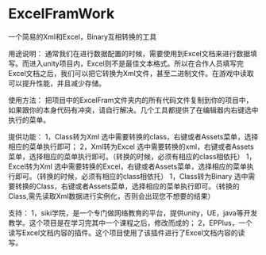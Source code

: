 # ExcelFramWork
一个简易的Xml和Excel，Binary互相转换的工具


用途说明：
通常我们在进行数据配置的时候，需要使用到Excel文档来进行数据填写。而进入unity项目内，Excel则不是最佳文本格式。所以在合作人员填写完Excel文档之后，我们可以把它转换为Xml文件，甚至二进制文件。在游戏中读取可以提升性能，并且减少存储。

使用方法：
把项目中的ExcelFram文件夹内的所有代码文件复制到你的项目中，如果跟你的本身代码有冲突，请自行解决。几个工具都提供了在编辑器内右键选中执行的菜单。

提供功能：
1，Class转为Xml
选中需要转换的class，右键或者Assets菜单，选择相应的菜单执行即可；
2，Xml转为Excel
选中需要转换的xml，右键或者Assets菜单，选择相应的菜单执行即可。（转换的时候，必须有相应的class相依托）
1，Excel转为Xml
选中需要转换的Excel，右键或者Assets菜单，选择相应的菜单执行即可。（转换的时候，必须有相应的class相依托）
1，Class转为Binary
选中需要转换的Class，右键或者Assets菜单，选择相应的菜单执行即可。（转换的Class,需先读取Xml数据进行实例化，否则会出现您不想要的结果）


支持：
1，siki学院，是一个专门做网络教育的平台，提供unity，UE，java等开发教学。这个项目是在学习完其中一个课程之后，修改而成的；
2，EPPlus，一个读写Excel文档内容的插件。这个项目使用了该插件进行了Excel文档内容的读写。

